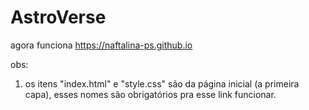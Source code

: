 # AstroVerse
agora funciona
https://naftalina-ps.github.io

obs:
1. os itens "index.html" e "style.css" são da página inicial (a primeira capa), esses nomes são obrigatórios pra esse link funcionar.
